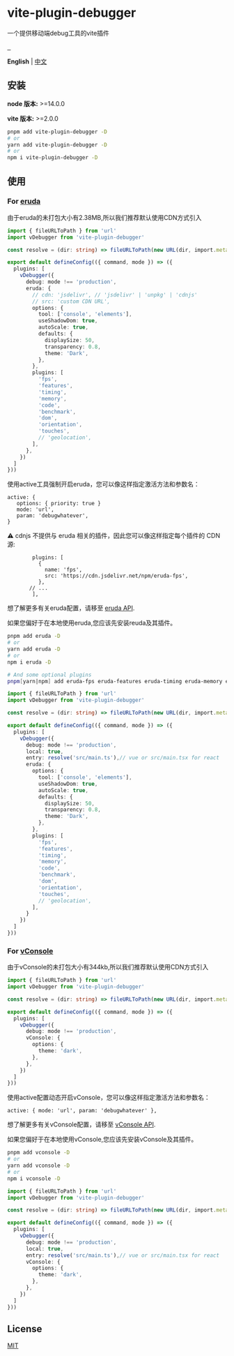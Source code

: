 # vite-plugin-debugger

一个提供移动端debug工具的vite插件

<a href="https://npmjs.com/package/vite-plugin-debugger" target="\_parent">
  <img alt="" src="https://img.shields.io/npm/dm/vite-plugin-debugger.svg" />
</a><a href="https://www.npmjs.com/package/vite-plugin-debugger">
  <img src="https://badgen.net/npm/v/vite-plugin-debugger" alt="">
</a><a href="https://github.com/jaderd-jh/vite-plugin-debugger" target="\_parent">
  <img alt="" src="https://img.shields.io/github/stars/jaderd-jh/vite-plugin-debugger.svg?style=social&label=Star" />
</a>

**English** | [中文](./README.zh_CN.md)

## 安装

**node 版本:** >=14.0.0

**vite 版本:** >=2.0.0

```bash
pnpm add vite-plugin-debugger -D
# or
yarn add vite-plugin-debugger -D
# or
npm i vite-plugin-debugger -D
```

## 使用

### For [eruda](https://github.com/liriliri/eruda)

由于eruda的未打包大小有2.38MB,所以我们推荐默认使用CDN方式引入

```typescript
import { fileURLToPath } from 'url'
import vDebugger from 'vite-plugin-debugger'

const resolve = (dir: string) => fileURLToPath(new URL(dir, import.meta.url))

export default defineConfig(({ command, mode }) => ({
  plugins: [
    vDebugger({
      debug: mode !== 'production',
      eruda: {
        // cdn: 'jsdelivr', // 'jsdelivr' | 'unpkg' | 'cdnjs'
        // src: 'custom CDN URL',
        options: {
          tool: ['console', 'elements'],
          useShadowDom: true,
          autoScale: true,
          defaults: {
            displaySize: 50,
            transparency: 0.8,
            theme: 'Dark',
          },
        },
        plugins: [
          'fps',
          'features',
          'timing',
          'memory',
          'code',
          'benchmark',
          'dom',
          'orientation',
          'touches',
          // 'geolocation',
        ],
      },
    })
  ]
}))
```

使用active工具强制开启eruda，您可以像这样指定激活方法和参数名：

    active: {
       options: { priority: true }
       mode: 'url', 
       param: 'debugwhatever',
    }
⚠ cdnjs 不提供与 eruda 相关的插件，因此您可以像这样指定每个插件的 CDN 源:

```
        plugins: [
          {
            name: 'fps',
            src: 'https://cdn.jsdelivr.net/npm/eruda-fps',
          },
       // ...
        ],
```

想了解更多有关eruda配置，请移至 [eruda API](https://github.com/liriliri/eruda/blob/master/doc/API.md).

如果您偏好于在本地使用eruda,您应该先安装reuda及其插件。

```bash
pnpm add eruda -D
# or
yarn add eruda -D
# or
npm i eruda -D

# And some optional plugins
pnpm[yarn|npm] add eruda-fps eruda-features eruda-timing eruda-memory eruda-code eruda-benchmark eruda-dom eruda-orientation eruda-touches eruda-geolocation -D
```

```typescript
import { fileURLToPath } from 'url'
import vDebugger from 'vite-plugin-debugger'

const resolve = (dir: string) => fileURLToPath(new URL(dir, import.meta.url))

export default defineConfig(({ command, mode }) => ({
  plugins: [
    vDebugger({
      debug: mode !== 'production',
      local: true,
      entry: resolve('src/main.ts'),// vue or src/main.tsx for react
      eruda: {
        options: {
          tool: ['console', 'elements'],
          useShadowDom: true,
          autoScale: true,
          defaults: {
            displaySize: 50,
            transparency: 0.8,
            theme: 'Dark',
          },
        },
        plugins: [
          'fps',
          'features',
          'timing',
          'memory',
          'code',
          'benchmark',
          'dom',
          'orientation',
          'touches',
          // 'geolocation',
        ],
      }
    })
  ]
}))
```

### For [vConsole](https://github.com/Tencent/vConsole)

由于vConsole的未打包大小有344kb,所以我们推荐默认使用CDN方式引入

```typescript
import { fileURLToPath } from 'url'
import vDebugger from 'vite-plugin-debugger'

const resolve = (dir: string) => fileURLToPath(new URL(dir, import.meta.url))

export default defineConfig(({ command, mode }) => ({
  plugins: [
    vDebugger({
      debug: mode !== 'production',
      vConsole: {
        options: {
          theme: 'dark',
        },
      },
    })
  ]
}))
```

使用active配置动态开启vConsole，您可以像这样指定激活方法和参数名：

    active: { mode: 'url', param: 'debugwhatever' },

想了解更多有关vConsole配置，请移至 [vConsole API](https://github.com/Tencent/vConsole/blob/dev/doc/public_properties_methods.md).

如果您偏好于在本地使用vConsole,您应该先安装vConsole及其插件。

```bash
pnpm add vconsole -D
# or
yarn add vconsole -D
# or
npm i vconsole -D
```

```typescript
import { fileURLToPath } from 'url'
import vDebugger from 'vite-plugin-debugger'

const resolve = (dir: string) => fileURLToPath(new URL(dir, import.meta.url))

export default defineConfig(({ command, mode }) => ({
  plugins: [
    vDebugger({
      debug: mode !== 'production',
      local: true,
      entry: resolve('src/main.ts'),// vue or src/main.tsx for react
      vConsole: {
        options: {
          theme: 'dark',
        },
      },
    })
  ]
}))
```

## License

[MIT](LICENSE)
